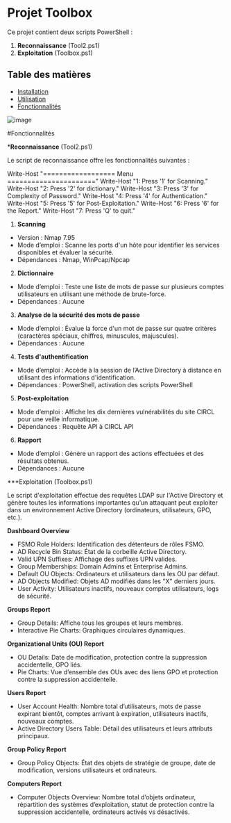 # Projet Toolbox

Ce projet contient deux scripts PowerShell :
1. **Reconnaissance** (Tool2.ps1)
2. **Exploitation** (Toolbox.ps1)

## Table des matières

- [Installation](#installation)
- [Utilisation](#utilisation)
- [Fonctionnalités](#fonctionnalités)


![image](https://github.com/Mina-choco/Toolbox/assets/155466776/cc231e05-73fa-4d03-9537-ce119362808a)


#Fonctionnalités

***Reconnaissance** (Tool2.ps1)

Le script de reconnaissance offre les fonctionnalités suivantes :


Write-Host "================== Menu ======================"
Write-Host "1: Press '1' for Scanning."
Write-Host "2: Press '2' for dictionary."
Write-Host "3: Press '3' for Complexity of Password."
Write-Host "4: Press '4' for Authentication."
Write-Host "5: Press '5' for Post-Exploitation."
Write-Host "6: Press '6' for the Report."
Write-Host "7: Press 'Q' to quit."


1. **Scanning**

+ Version : Nmap 7.95
+ Mode d’emploi : Scanne les ports d'un hôte pour identifier les services disponibles et évaluer la sécurité.
+ Dépendances : Nmap, WinPcap/Npcap

2. **Dictionnaire**

+ Mode d’emploi : Teste une liste de mots de passe sur plusieurs comptes utilisateurs en utilisant une méthode de brute-force.
+ Dépendances : Aucune

3. **Analyse de la sécurité des mots de passe**

+ Mode d’emploi : Évalue la force d'un mot de passe sur quatre critères (caractères spéciaux, chiffres, minuscules, majuscules).
+ Dépendances : Aucune

4. **Tests d'authentification**
+ Mode d’emploi : Accède à la session de l’Active Directory à distance en utilisant des informations d'identification.
+ Dépendances : PowerShell, activation des scripts PowerShell

5. **Post-exploitation**
+ Mode d’emploi : Affiche les dix dernières vulnérabilités du site CIRCL pour une veille informatique.
+ Dépendances : Requête API à CIRCL API

6. **Rapport**
+ Mode d’emploi : Génère un rapport des actions effectuées et des résultats obtenus.
+ Dépendances : Aucune

***Exploitation (Toolbox.ps1)

Le script d'exploitation effectue des requêtes LDAP sur l'Active Directory et génère toutes les informations importantes qu’un attaquant peut exploiter dans un environnement Active Directory (ordinateurs, utilisateurs, GPO, etc.).

**Dashboard Overview**

- FSMO Role Holders: Identification des détenteurs de rôles FSMO.
- AD Recycle Bin Status: État de la corbeille Active Directory.
- Valid UPN Suffixes: Affichage des suffixes UPN valides.
- Group Memberships: Domain Admins et Enterprise Admins.
- Default OU Objects: Ordinateurs et utilisateurs dans les OU par défaut.
- AD Objects Modified: Objets AD modifiés dans les "X" derniers jours.
- User Activity: Utilisateurs inactifs, nouveaux comptes utilisateurs, logs de sécurité.

**Groups Report**

- Group Details: Affiche tous les groupes et leurs membres.
- Interactive Pie Charts: Graphiques circulaires dynamiques.

**Organizational Units (OU) Report**

- OU Details: Date de modification, protection contre la suppression accidentelle, GPO liés.
- Pie Charts: Vue d’ensemble des OUs avec des liens GPO et protection contre la suppression accidentelle.

**Users Report**

- User Account Health: Nombre total d’utilisateurs, mots de passe expirant bientôt, comptes arrivant à expiration, utilisateurs inactifs, nouveaux comptes.
- Active Directory Users Table: Détail des utilisateurs et leurs attributs principaux.

**Group Policy Report**

- Group Policy Objects: État des objets de stratégie de groupe, date de modification, versions utilisateurs et ordinateurs.

**Computers Report**

- Computer Objects Overview: Nombre total d’objets ordinateur, répartition des systèmes d’exploitation, statut de protection contre la suppression accidentelle, ordinateurs activés vs désactivés.
